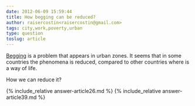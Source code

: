 ```yaml
---
date: 2012-06-09 15:59:44
title: How begging can be reduced?
author: raisercostin<raisercostin@gmail.com>
tags: city,work,poverty,urban
type: question
toslug: article
---
```

<p><a href="http://en.wikipedia.org/wiki/Begging">Begging</a> is a problem that appears in urban zones.
It seems that in some countries the phenomena is reduced, compared to other countries where is a way of life. </p>
<p>How we can reduce it?</p>
{% include_relative answer-article26.md %}
{% include_relative answer-article39.md %}
